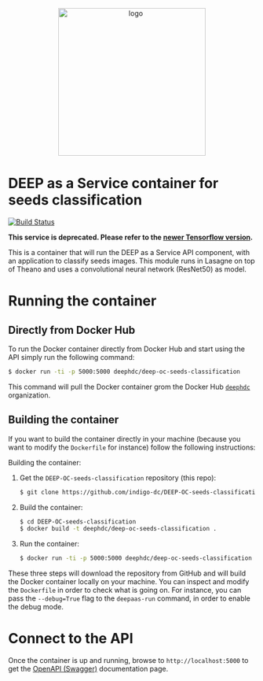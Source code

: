 <div align="center">
<img src="https://marketplace.deep-hybrid-datacloud.eu/images/logo-deep.png" alt="logo" width="300"/>
</div>

# DEEP as a Service container for seeds classification

[![Build Status](https://jenkins.indigo-datacloud.eu/buildStatus/icon?job=Pipeline-as-code/DEEP-OC-org/DEEP-OC-seeds-classification/master)](https://jenkins.indigo-datacloud.eu/job/Pipeline-as-code/job/DEEP-OC-org/job/DEEP-OC-seeds-classification/job/master)

**This service is deprecated. Please refer to the [newer Tensorflow version](https://github.com/deephdc/DEEP-OC-seeds-classification-tf).**

This is a container that will run the DEEP as a Service API component,
with an application to classify seeds images. This module runs in Lasagne on top of Theano and uses a convolutional neural network (ResNet50) as model.

# Running the container

## Directly from Docker Hub

To run the Docker container directly from Docker Hub and start using the API
simply run the following command:

```bash
$ docker run -ti -p 5000:5000 deephdc/deep-oc-seeds-classification
```

This command will pull the Docker container grom the Docker Hub
[`deephdc`](https://hub.docker.com/u/deephdc/) organization.

## Building the container

If you want to build the container directly in your machine (because you want
to modify the `Dockerfile` for instance) follow the following instructions:

Building the container:

1. Get the `DEEP-OC-seeds-classification` repository (this repo):

    ```bash
    $ git clone https://github.com/indigo-dc/DEEP-OC-seeds-classification
    ```

2. Build the container:

    ```bash
    $ cd DEEP-OC-seeds-classification
    $ docker build -t deephdc/deep-oc-seeds-classification .
    ```

3. Run the container:

    ```bash
    $ docker run -ti -p 5000:5000 deephdc/deep-oc-seeds-classification
    ```

These three steps will download the repository from GitHub and will build the
Docker container locally on your machine. You can inspect and modify the
`Dockerfile` in order to check what is going on. For instance, you can pass the
`--debug=True` flag to the `deepaas-run` command, in order to enable the debug
mode.

# Connect to the API

Once the container is up and running, browse to `http://localhost:5000` to get
the [OpenAPI (Swagger)](https://www.openapis.org/) documentation page.
